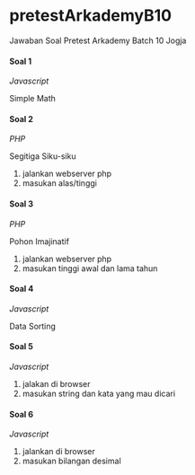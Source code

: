 # pretestArkademyB10
Jawaban Soal Pretest Arkademy Batch 10 Jogja

#### Soal 1
*Javascript*

Simple Math



#### Soal 2
*PHP*

Segitiga Siku-siku

  1. jalankan webserver php
  2. masukan alas/tinggi
  


#### Soal 3
*PHP*

Pohon Imajinatif

  1. jalankan webserver php
  2. masukan tinggi awal dan lama tahun
  


#### Soal 4
*Javascript*

Data Sorting



#### Soal 5
*Javascript*

  1. jalakan di browser
  2. masukan string dan kata yang mau dicari
  


#### Soal 6
*Javascript*

  1. jalankan di browser
  2. masukan bilangan desimal



